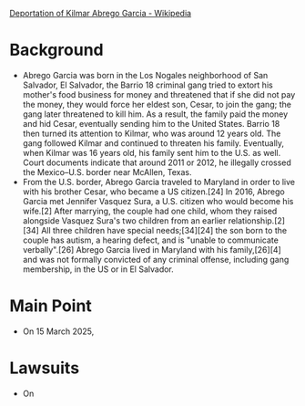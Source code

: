 [Deportation of Kilmar Abrego Garcia - Wikipedia](https://en.wikipedia.org/wiki/Deportation_of_Kilmar_Abrego_Garcia)
# Background
- Abrego Garcia was born in the Los Nogales neighborhood of San Salvador, El Salvador, the Barrio 18 criminal gang tried to extort his mother's food business for money and threatened that if she did not pay the money, they would force her eldest son, Cesar, to join the gang; the gang later threatened to kill him. As a result, the family paid the money and hid Cesar, eventually sending him to the United States. Barrio 18 then turned its attention to Kilmar, who was around 12 years old. The gang followed Kilmar and continued to threaten his family. Eventually, when Kilmar was 16 years old, his family sent him to the U.S. as well. Court documents indicate that around 2011 or 2012, he illegally crossed the Mexico–U.S. border near McAllen, Texas.
- From the U.S. border, Abrego Garcia traveled to Maryland in order to live with his brother Cesar, who became a US citizen.[24] In 2016, Abrego Garcia met Jennifer Vasquez Sura, a U.S. citizen who would become his wife.[2] After marrying, the couple had one child, whom they raised alongside Vasquez Sura's two children from an earlier relationship.[2][34] All three children have special needs;[34][24] the son born to the couple has autism, a hearing defect, and is "unable to communicate verbally".[26] Abrego Garcia lived in Maryland with his family,[26][4] and was not formally convicted of any criminal offense, including gang membership, in the US or in El Salvador.

# Main Point
- On 15 March 2025, 

# Lawsuits
- On 